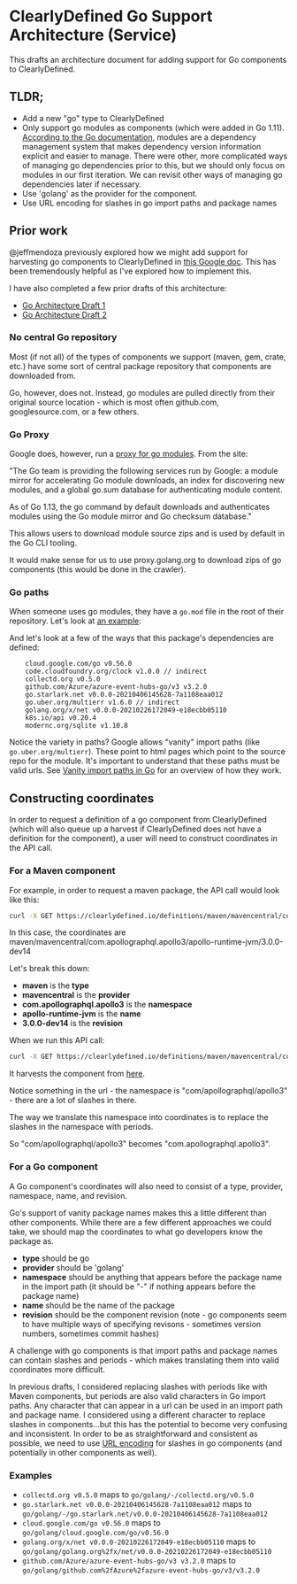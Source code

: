 # ClearlyDefined Go Support Architecture (Service)

This drafts an architecture document for adding support for Go components to ClearlyDefined.

## TLDR;

* Add a new "go" type to ClearlyDefined
* Only support go modules as components (which were added in Go 1.11). [According to the Go documentation](https://blog.golang.org/using-go-modules), modules are a dependency management system that makes dependency version information explicit and easier to manage. There were other, more complicated ways of managing go dependencies prior to this, but we should only focus on modules in our first iteration. We can revisit other ways of managing go dependencies later if necessary.
* Use 'golang' as the provider for the component. 
* Use URL encoding for slashes in go import paths and package names

## Prior work

@jeffmendoza previously explored how we might add support for harvesting go components to ClearlyDefined in [this Google doc](https://docs.google.com/document/d/1T2WQ_yy3k8XIHw8oMPxz9mG4ys-SVmZ65CnJLhI2geA/edit#heading=h.gjdgxs). This has been tremendously helpful as I've explored how to implement this.

I have also completed a few prior drafts of this architecture:

* [Go Architecture Draft 1](https://github.com/clearlydefined/service/pull/862)
* [Go Architecture Draft 2](https://github.com/clearlydefined/service/pull/864)

### No central Go repository

Most (if not all) of the types of components we support (maven, gem, crate, etc.) have some sort of central package repository that components are downloaded from.

Go, however, does not. Instead, go modules are pulled directly from their original source location - which is most often github.com, googlesource.com, or a few others.

### Go Proxy

Google does, however, run a [proxy for go modules](https://proxy.golang.org/). From the site:

"The Go team is providing the following services run by Google: a module mirror for accelerating Go module downloads, an index for discovering new modules, and a global go.sum database for authenticating module content.

As of Go 1.13, the go command by default downloads and authenticates modules using the Go module mirror and Go checksum database."

This allows users to download module source zips and is used by default in the Go CLI tooling.

It would make sense for us to use proxy.golang.org to download zips of go components (this would be done in the crawler).

### Go paths

When someone uses go modules, they have a `go.mod` file in the root of their repository. Let's look at [an example](https://github.com/influxdata/telegraf/blob/v1.19.1/go.mod):

And let's look at a few of the ways that this package's dependencies are defined:

```
	cloud.google.com/go v0.56.0
	code.cloudfoundry.org/clock v1.0.0 // indirect
	collectd.org v0.5.0
	github.com/Azure/azure-event-hubs-go/v3 v3.2.0
	go.starlark.net v0.0.0-20210406145628-7a1108eaa012
	go.uber.org/multierr v1.6.0 // indirect
	golang.org/x/net v0.0.0-20210226172049-e18ecbb05110
	k8s.io/api v0.20.4
	modernc.org/sqlite v1.10.8
```

Notice the variety in paths? Google allows "vanity" import paths (like `go.uber.org/multierr`). These point to html pages which point to the source repo for the module. It's important to understand that these paths must be valid urls. See [Vanity import paths in Go](https://sagikazarmark.hu/blog/vanity-import-paths-in-go/) for an overview of how they work.

## Constructing coordinates

In order to request a definition of a go component from ClearlyDefined (which will also queue up a harvest if ClearlyDefined does not have a definition for the component), a user will need to construct coordinates in the API call.

### For a Maven component

For example, in order to request a maven package, the API call would look like this:

```bash
curl -X GET https://clearlydefined.io/definitions/maven/mavencentral/com.apollographql.apollo3/apollo-runtime-jvm/3.0.0-dev14" -H "accept: */*"
```

In this case, the coordinates are maven/mavencentral/com.apollographql.apollo3/apollo-runtime-jvm/3.0.0-dev14

Let's break this down:
* **maven** is the **type** 
* **mavencentral** is the **provider**
* **com.apollographql.apollo3** is the **namespace**
* **apollo-runtime-jvm** is the **name**
* **3.0.0-dev14** is the **revision**

When we run this API call:

```bash
curl -X GET https://clearlydefined.io/definitions/maven/mavencentral/com.apollographql.apollo3/apollo-runtime-jvm/3.0.0-dev14" -H "accept: */*"
```

It harvests the component from [here](https://repo1.maven.org/maven2/com/apollographql/apollo3/apollo-runtime-jvm/3.0.0-dev14/).

Notice something in the url - the namespace is "com/apollographql/apollo3" - there are a lot of slashes in there. 

The way we translate this namespace into coordinates is to replace the slashes in the namespace with periods.

So "com/apollographql/apollo3" becomes "com.apollographql.apollo3".

### For a Go component

A Go component's coordinates will also need to consist of a type, provider, namespace, name, and revision.

Go's support of vanity package names makes this a little different than other components. While there are a few different approaches we could take, we should map the coordinates to what go developers know the package as.

* **type** should be go
* **provider** should be 'golang'
* **namespace** should be anything that appears before the package name in the import path (it should be "-" if nothing appears before the package name)
* **name** should be the name of the package
* **revision** should be the component revision (note - go components seem to have multiple ways of specifying revisons - sometimes version numbers, sometimes commit hashes)

A challenge with go components is that import paths and package names can contain slashes and periods - which makes translating them into valid coordinates more difficult.

In previous drafts, I considered replacing slashes with periods like with Maven components, but periods are also valid characters in Go import paths. Any character that can appear in a url can be used in an import path and package name. I considered using a different character to replace slashes in components...but this has the potential to become very confusing and inconsistent. In order to be as straightforward and consistent as possible, we need to use [URL encoding](https://www.tutorialspoint.com/html/html_url_encoding.htm) for slashes in go components (and potentially in other components as well).

### Examples 

* `collectd.org v0.5.0` maps to `go/golang/-/collectd.org/v0.5.0`
* `go.starlark.net v0.0.0-20210406145628-7a1108eaa012` maps to `go/golang/-/go.starlark.net/v0.0.0-20210406145628-7a1108eaa012`
* `cloud.google.com/go v0.56.0` maps to `go/golang/cloud.google.com/go/v0.56.0`
* `golang.org/x/net v0.0.0-20210226172049-e18ecbb05110` maps to `go/golang/golang.org%2fx/net/v0.0.0-20210226172049-e18ecbb05110`
* `github.com/Azure/azure-event-hubs-go/v3 v3.2.0` maps to `go/golang/github.com%2fAzure%2fazure-event-hubs-go/v3/v3.2.0`